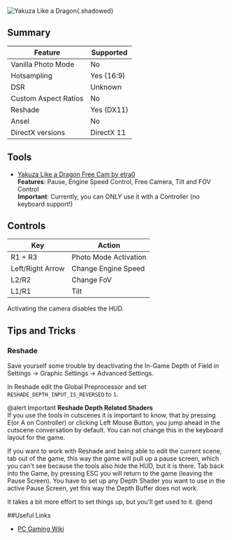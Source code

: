 ![Yakuza Like a Dragon](Images\yakuza_lad.png "Shot by ItsYFP"){.shadowed}

## Summary

Feature | Supported
--|--
Vanilla Photo Mode | No
Hotsampling | Yes (16:9)
DSR | Unknown
Custom Aspect Ratios | No
Reshade | Yes (DX11)
Ansel | No
DirectX versions | DirectX 11
 
## Tools

* [Yakuza Like a Dragon Free Cam by etra0](https://github.com/etra0/yakuza-freecam/releases)  
**Features**: Pause, Engine Speed Control, Free Camera, Tilt and FOV Control  
**Important**: Currently, you can ONLY use it with a Controller (no keyboard support!)

## Controls

Key | Action
--|--
R1 + R3 | Photo Mode Activation
Left/Right Arrow | Change Engine Speed
L2/R2 | Change FoV
L1/R1 | Tilt

Activating the camera disables the HUD.

## Tips and Tricks

### Reshade

Save yourself some trouble by deactivating the In-Game Depth of Field in Settings -> Graphic Settings -> Advanced Settings.

In Reshade edit the Global Preprocessor and set `RESHADE_DEPTH_INPUT_IS_REVERSED` to `1`.

@alert Important
**Reshade Depth Related Shaders**  
If you use the tools in cutscenes it is important to know, that by pressing E(or A on Controller) or clicking Left Mouse Button, 
you jump ahead in the cutscene conversation by default. You can not change this in the keyboard layout for the game. 

If you want to work with Reshade and being able to edit the current scene, tab out of the game, this way the game will pull up a pause screen, which you 
can't see because the tools also hide the HUD, but it is there. Tab back into the Game, by pressing ESC you will return to the 
game (leaving the Pause Screen). You have to set up any Depth Shader you want to use in the active Pause Screen, yet this way the 
Depth Buffer does not work.

It takes a bit more effort to set things up, but you'll get used to it.
@end

##Useful Links

* [PC Gaming Wiki](https://www.pcgamingwiki.com/wiki/Yakuza:_Like_a_Dragon)
